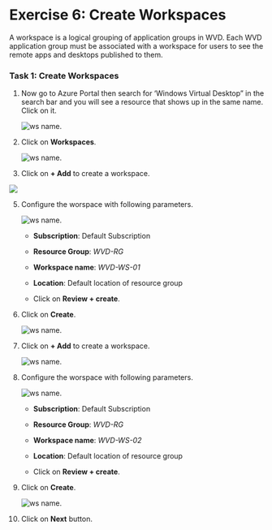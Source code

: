 # Exercise 6: Create Workspaces

A workspace is a logical grouping of application groups in WVD. Each WVD application group must be associated with a workspace for users to see the remote apps and desktops published to them.



### **Task 1: Create Workspaces**

1. Now go to Azure Portal then search for ‘Windows Virtual Desktop” in the search bar and you will see a resource that shows up in the same name. Click on it.

   ![ws name.](media/79.png)
  
3. Click on **Workspaces**.

   ![ws name.](media/80.png)
  
4. Click on **+ Add** to create a workspace.

  ![](media/81.png)

5. Configure the worspace with following parameters.

   ![ws name.](media/82.png)

   - **Subscription**:  Default Subscription 
   
   - **Resource Group**: *WVD-RG*

   - **Workspace name**: *WVD-WS-01*

   - **Location**: Default location of resource group
   
   - Click on **Review + create**.
 
6. Click on **Create**.
 
   ![ws name.](media/83.png)
 
7. Click on **+ Add** to create a workspace.

   ![ws name.](media/84.png)

8. Configure the worspace with following parameters.

   ![ws name.](media/85.png)

   - **Subscription**:  Default Subscription 
   
   - **Resource Group**: *WVD-RG*

   - **Workspace name**: *WVD-WS-02*

   - **Location**: Default location of resource group
   
   - Click on **Review + create**.

9. Click on **Create**.
 
   ![ws name.](media/86.png)
 
10. Click on **Next** button.
